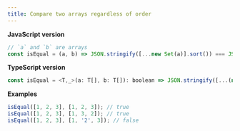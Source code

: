 ```yaml
---
title: Compare two arrays regardless of order
---
```


**JavaScript version**

```js
// `a` and `b` are arrays
const isEqual = (a, b) => JSON.stringify([...new Set(a)].sort()) === JSON.stringify([...new Set(b)].sort());
```

**TypeScript version**

```js
const isEqual = <T,_>(a: T[], b: T[]): boolean => JSON.stringify([...(new Set(a))].sort()) === JSON.stringify([...(new Set(b))].sort());
```

**Examples**

```js
isEqual([1, 2, 3], [1, 2, 3]); // true
isEqual([1, 2, 3], [1, 3, 2]); // true
isEqual([1, 2, 3], [1, '2', 3]); // false
```
